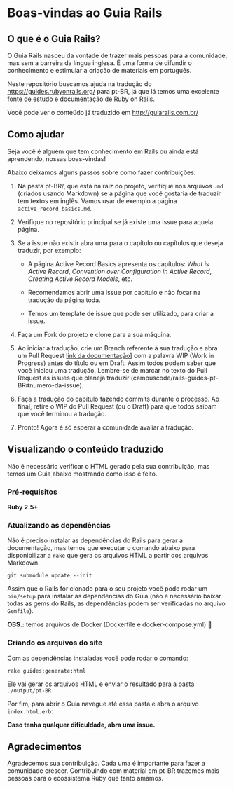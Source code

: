 # Boas-vindas ao Guia Rails

## O que é o Guia Rails?

O Guia Rails nasceu da vontade de trazer mais pessoas para a comunidade, mas sem
a barreira da língua inglesa. É uma forma de difundir o conhecimento e estimular
a criação de materiais em português.

Neste repositório buscamos ajuda na tradução do https://guides.rubyonrails.org/
para pt-BR, já que lá temos uma excelente fonte de estudo e documentação de
Ruby on Rails.

Você pode ver o conteúdo já traduzido em http://guiarails.com.br/

## Como ajudar

Seja você é alguém que tem conhecimento em Rails ou ainda está aprendendo,
nossas boas-vindas!

Abaixo deixamos alguns passos sobre como fazer contribuições:

1. Na pasta pt-BR/, que está na raiz do projeto, verifique nos arquivos `.md`
(criados usando Markdown) se a página que você gostaria de traduzir tem textos
em inglês. Vamos usar de exemplo a página `active_record_basics.md`.

1. Verifique no repositório principal se já existe uma issue para aquela página.
1. Se a issue não existir abra uma para o capítulo ou capítulos que deseja traduzir, por exemplo:

    - A página Active Record Basics apresenta os capítulos: *What is Active
      Record*, *Convention over Configuration in Active Record*,
      *Creating Active Record Models*, etc.

    - Recomendamos abrir uma issue por capítulo e não focar na tradução da
      página toda.
    - Temos um template de issue que pode ser utilizado, para criar a issue.

1. Faça um Fork do projeto e clone para a sua máquina.

1. Ao iniciar a tradução, crie um Branch referente à sua tradução e abra um Pull
Request [link da documentação](https://help.github.com/en/articles/creating-a-pull-request)]
com a palavra WIP (Work in Progress) antes do título ou em Draft. Assim todos
podem saber que você iniciou uma tradução. Lembre-se de marcar no texto do
Pull Request as issues que planeja traduzir
(campuscode/rails-guides-pt-BR#numero-da-issue).

1. Faça a tradução do capítulo fazendo commits durante o processo. Ao final,
retire o WIP do Pull Request (ou o Draft) para que todos saibam que você
terminou a tradução.

1. Pronto! Agora é só esperar a comunidade avaliar a tradução.

## Visualizando o conteúdo traduzido

Não é necessário verificar o HTML gerado pela sua contribuição, mas temos
um Guia abaixo mostrando como isso é feito.

### Pré-requisitos

**Ruby 2.5+**

### Atualizando as dependências

Não é preciso instalar as dependências do Rails para gerar a documentação,
mas temos que executar o comando abaixo para disponibilizar a `rake` que
gera os arquivos HTML a partir dos arquivos Markdown.

`git submodule update --init`

Assim que o Rails for clonado para o seu projeto você pode rodar um `bin/setup`
para instalar as dependências do Guia (não é necessário baixar todas as gems do
Rails, as dependências podem ser verificadas no arquivo `Gemfile`).

**OBS.:** temos arquivos de Docker (Dockerfile e docker-compose.yml)
:slightly_smiling_face:


### Criando os arquivos do site

Com as dependências instaladas você pode rodar o comando:

`rake guides:generate:html`

Ele vai gerar os arquivos HTML e enviar o resultado para a pasta
`./output/pt-BR`

Por fim, para abrir o Guia navegue até essa pasta e abra o arquivo
`index.html.erb`:

**Caso tenha qualquer dificuldade, abra uma issue.**

## Agradecimentos

Agradecemos sua contribuição. Cada uma é importante para fazer a comunidade
crescer. Contribuindo com material em pt-BR trazemos mais pessoas
para o ecossistema Ruby que tanto amamos.
